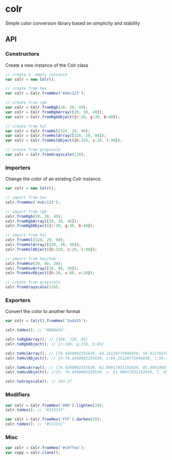 colr
====

Simple color conversion library based on simplicity and stability

## API

### Constructors

Create a new instance of the Colr class

```javascript
// create a  empty instance
var colr = new Colr();

// create from hex
var colr = Colr.fromHex('#abc123');

// create from rgb
var colr = Colr.fromRgb(20, 30, 40);
var colr = Colr.fromRgbArray([20, 30, 40]);
var colr = Colr.fromRgbObject({r:20, g:30, b:40});

// create from hsl
var colr = Colr.fromHsl(320, 20, 90);
var colr = Colr.fromHslArray([320, 20, 90]);
var colr = Colr.fromHslObject({h:320, s:20, l:90});

// create from grayscale
var colr = Colr.fromGrayscale(128);
```

### Importers

Change the color of an existing Colr instance.

```javascript
var colr = new Colr();

// import from hex
colr.fromHex('#abc123');

// import from rgb
colr.fromRgb(20, 30, 40);
colr.fromRgbArray([20, 30, 40]);
colr.fromRgbObject({r:20, g:30, b:40});

// import from hsl
colr.fromHsl(320, 20, 90);
colr.fromHslArray([320, 20, 90]);
colr.fromHslObject({h:320, s:20, l:90});

// import from hsv/hsb
colr.fromHsv(30, 80, 20);
colr.fromHsvArray([30, 80, 20]);
colr.fromHsvObject({h:30, s:80, v:20});

// create from grayscale
colr.fromGrayscale(128);
```

### Exporters

Convert the color to another format

```javascript
var colr = Colr().fromHex('bada55');

colr.toHex(); // "#BADA55"

colr.toRgbArray(); // [186, 218, 85]
colr.toRgbObject(); // {r:186, g:218, b:85}

colr.toHslArray(); // [74.4360902255639, 64.25120772946859, 59.411764705882355]
colr.toHslObject(); // {h:74.4360902255639, s:64.25120772946859, l:59.411764705882355}

colr.toHsvArray(); // [74.4360902255639, 61.00917431192659, 85.49019607843137]
colr.toHsvObject(); //{h: 74.4360902255639, s: 61.00917431192659, l: 85.49019607843137}

colr.toGrayscale(); // 193.27
```

### Modifiers

```javascript
var colr = Colr.fromHex('000').lighten(20);
colr.toHex(); // "#333333"

var colr = Colr.fromHex('FFF').darken(20);
colr.toHex(); // "#CCCCCC"
```

### Misc

```javascript
var colr = Colr.fromHex('#c0ffee');
var copy = colr.clone();
```
